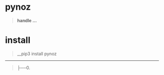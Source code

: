 # pynoz
>__handle ...__

# install
>__pip3 install pynoz

-----------------------------------------------------------------------
>├──0. [](pynoz/Images/.0.png)  <br>
